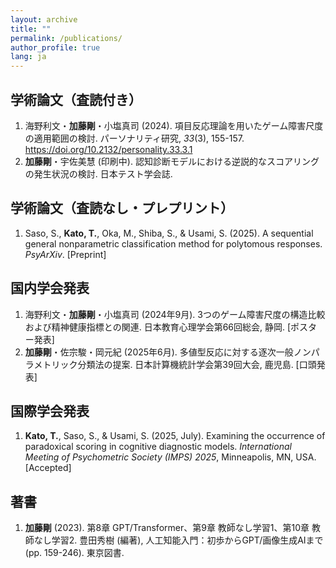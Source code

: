 ```yaml
---
layout: archive
title: ""
permalink: /publications/
author_profile: true
lang: ja
---
```


## 学術論文（査読付き）
1. 海野利文・**加藤剛**・小塩真司 (2024). 項目反応理論を用いたゲーム障害尺度の適用範囲の検討. パーソナリティ研究, *33*(3), 155-157. https://doi.org/10.2132/personality.33.3.1
2. **加藤剛**・宇佐美慧 (印刷中). 認知診断モデルにおける逆説的なスコアリングの発生状況の検討. 日本テスト学会誌.



## 学術論文（査読なし・プレプリント）
1. Saso, S., **Kato, T.**, Oka, M., Shiba, S., & Usami, S. (2025). A sequential general nonparametric classification method for polytomous responses. *PsyArXiv*. [Preprint]



## 国内学会発表
1. 海野利文・**加藤剛**・小塩真司 (2024年9月). 3つのゲーム障害尺度の構造比較および精神健康指標との関連. 日本教育心理学会第66回総会, 静岡. [ポスター発表]
2. **加藤剛**・佐宗駿・岡元紀 (2025年6月). 多値型反応に対する逐次一般ノンパラメトリック分類法の提案. 日本計算機統計学会第39回大会, 鹿児島. [口頭発表]



## 国際学会発表
1. **Kato, T.**, Saso, S., & Usami, S. (2025, July). Examining the occurrence of paradoxical scoring in cognitive diagnostic models. *International Meeting of Psychometric Society (IMPS) 2025*, Minneapolis, MN, USA. [Accepted]



## 著書
1. **加藤剛** (2023). 第8章 GPT/Transformer、第9章 教師なし学習1、第10章 教師なし学習2. 豊田秀樹 (編著), 人工知能入門：初歩からGPT/画像生成AIまで (pp. 159-246). 東京図書.
